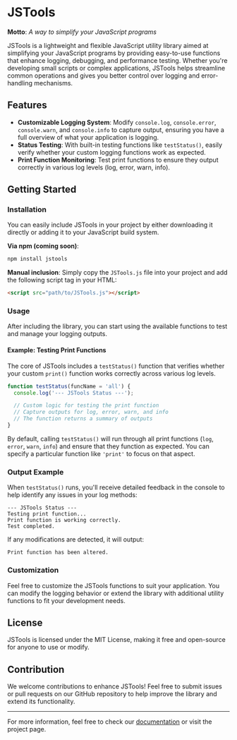 # JSTools

**Motto**: *A way to simplify your JavaScript programs*

JSTools is a lightweight and flexible JavaScript utility library aimed at simplifying your JavaScript programs by providing easy-to-use functions that enhance logging, debugging, and performance testing. Whether you're developing small scripts or complex applications, JSTools helps streamline common operations and gives you better control over logging and error-handling mechanisms.

## Features
- **Customizable Logging System**: Modify `console.log`, `console.error`, `console.warn`, and `console.info` to capture output, ensuring you have a full overview of what your application is logging.
- **Status Testing**: With built-in testing functions like `testStatus()`, easily verify whether your custom logging functions work as expected.
- **Print Function Monitoring**: Test print functions to ensure they output correctly in various log levels (log, error, warn, info).
  
## Getting Started

### Installation
You can easily include JSTools in your project by either downloading it directly or adding it to your JavaScript build system.

**Via npm (coming soon)**:
```bash
npm install jstools
```

**Manual inclusion**:
Simply copy the `JSTools.js` file into your project and add the following script tag in your HTML:
```html
<script src="path/to/JSTools.js"></script>
```

### Usage
After including the library, you can start using the available functions to test and manage your logging outputs.

#### Example: Testing Print Functions
The core of JSTools includes a `testStatus()` function that verifies whether your custom `print()` function works correctly across various log levels.

```js
function testStatus(funcName = 'all') {
  console.log('--- JSTools Status ---');

  // Custom logic for testing the print function
  // Capture outputs for log, error, warn, and info
  // The function returns a summary of outputs
}
```

By default, calling `testStatus()` will run through all print functions (`log`, `error`, `warn`, `info`) and ensure that they function as expected. You can specify a particular function like `'print'` to focus on that aspect.

### Output Example
When `testStatus()` runs, you'll receive detailed feedback in the console to help identify any issues in your log methods:
```
--- JSTools Status ---
Testing print function...
Print function is working correctly.
Test completed.
```

If any modifications are detected, it will output:
```
Print function has been altered.
```

### Customization
Feel free to customize the JSTools functions to suit your application. You can modify the logging behavior or extend the library with additional utility functions to fit your development needs.

## License
JSTools is licensed under the MIT License, making it free and open-source for anyone to use or modify.

## Contribution
We welcome contributions to enhance JSTools! Feel free to submit issues or pull requests on our GitHub repository to help improve the library and extend its functionality.

---

For more information, feel free to check our [documentation](#) or visit the project page.

